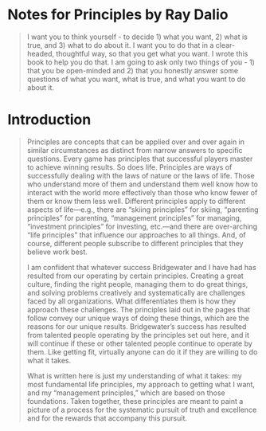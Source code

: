 # Notes for Principles by Ray Dalio
> I want you to think yourself - to decide 1) what you want, 2) what is true, and 3) what to do about it. I want you to do that in a clear-headed, thoughtful way, so that you get what you want. I wrote this book to help you do that. I am going to ask only two things of you - 1) that you be open-minded and 2) that you honestly answer some questions of what you want, what is true, and what you want to do about it.

# Introduction
> Principles are concepts that can be applied over and over again in similar circumstances as distinct from narrow answers to specific questions. Every game has principles that successful players master to achieve winning results. So does life. Principles are ways of successfully dealing with the laws of nature or the laws of life. Those who understand more of them and understand them well know how to interact with the world more effectively than those who know fewer of them or know them less well. Different principles apply to different aspects of life—e.g., there are “skiing principles” for skiing, “parenting principles” for parenting, “management principles” for managing, “investment principles” for investing, etc.—and there are over-arching “life principles” that influence our approaches to all things. And, of course, different people subscribe to different principles that they believe work best.
> 
> I am confident that whatever success Bridgewater and I have had has resulted from our operating by certain principles. Creating a great culture, finding the right people, managing them to do great things, and solving problems creatively and systematically are challenges faced by all organizations. What differentiates them is how they approach these challenges. The principles laid out in the pages that follow convey our unique ways of doing these things, which are the reasons for our unique results. Bridgewater’s success has resulted from talented people operating by the principles set out here, and it will continue if these or other talented people continue to operate by them. Like getting fit, virtually anyone can do it if they are willing to do what it takes.
> 
> What is written here is just my understanding of what it takes: my most fundamental life principles, my approach to getting what I want, and my “management principles,” which are based on those foundations. Taken together, these principles are meant to paint a picture of a process for the systematic pursuit of truth and excellence and for the rewards that accompany this pursuit.